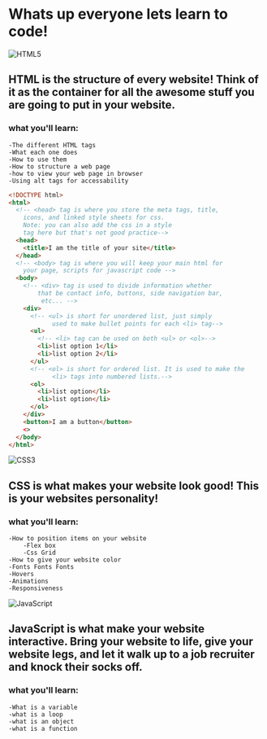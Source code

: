 # Whats up everyone lets learn to code!

<img alt="HTML5" src="https://img.shields.io/badge/html5%20-%23E34F26.svg?&style=for-the-badge&logo=html5&logoColor=white"/>

## HTML is the structure of every website! Think of it as the container for all the awesome stuff you are going to put in your website.

### what you'll learn:

    -The different HTML tags
    -What each one does
    -How to use them
    -How to structure a web page
    -how to view your web page in browser
    -Using alt tags for accessability

```html
<!DOCTYPE html>
<html>
  <!-- <head> tag is where you store the meta tags, title, 
    icons, and linked style sheets for css. 
    Note: you can also add the css in a style 
    tag here but that's not good practice-->
  <head>
    <title>I am the title of your site</title>
  </head>
  <!-- <body> tag is where you will keep your main html for 
    your page, scripts for javascript code -->
  <body>
    <!-- <div> tag is used to divide information whether 
        that be contact info, buttons, side navigation bar,
         etc... -->
    <div>
      <!-- <ul> is short for unordered list, just simply
            used to make bullet points for each <li> tag-->
      <ul>
        <!-- <li> tag can be used on both <ul> or <ol>-->
        <li>list option 1</li>
        <li>list option 2</li>
      </ul>
      <!-- <ol> is short for ordered list. It is used to make the
            <li> tags into numbered lists.-->
      <ol>
        <li>list option</li>
        <li>list option</li>
      </ol>
    </div>
    <button>I am a button</button>
    <>
  </body>
</html>
```

<img alt="CSS3" src="https://img.shields.io/badge/css3%20-%231572B6.svg?&style=for-the-badge&logo=css3&logoColor=white"/>

## CSS is what makes your website look good! This is your websites personality!

### what you'll learn:

    -How to position items on your website
        -Flex box
        -Css Grid
    -How to give your website color
    -Fonts Fonts Fonts
    -Hovers
    -Animations
    -Responsiveness

<img alt="JavaScript" src="https://img.shields.io/badge/javascript%20-%23323330.svg?&style=for-the-badge&logo=javascript&logoColor=%23F7DF1E"/>

## JavaScript is what make your website interactive. Bring your website to life, give your website legs, and let it walk up to a job recruiter and knock their socks off.

### what you'll learn:

    -What is a variable
    -what is a loop
    -what is an object
    -what is a function
